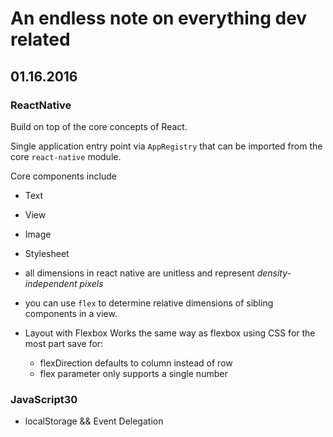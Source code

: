 # An endless note on everything dev related

## 01.16.2016

### ReactNative

Build on top of the core concepts of React. 

Single application entry point via `AppRegistry` that can be imported from the
core `react-native` module.

Core components include
- Text
- View
- Image
- Stylesheet

- all dimensions in react native are unitless and represent *density-independent
  pixels* 

- you can use `flex` to determine relative dimensions of sibling components in a
  view.

- Layout with Flexbox
Works the same way as flexbox using CSS for the most part save for:
  - flexDirection defaults to column instead of row
  - flex parameter only supports a single number

### JavaScript30
- localStorage && Event Delegation


